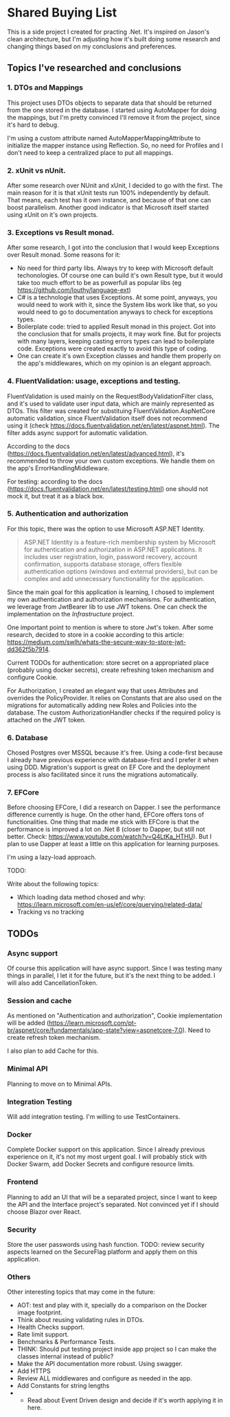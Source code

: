 # Shared Buying List

This is a side project I created for practing .Net. It's inspired on Jason's clean architecture, but I'm adjusting how it's built doing some research and changing things based on my conclusions and preferences.

## Topics I've researched and conclusions

### 1. DTOs and Mappings
This project uses DTOs objects to separate data that should be returned from the one stored in the database. I started using AutoMapper for doing the mappings, but I'm pretty convinced I'll remove it from the project, since it's hard to debug.

I'm using a custom attribute named AutoMapperMappingAttribute to initialize the mapper instance using Reflection. So, no need for Profiles and I don't need to keep a centralized place to put all mappings.

### 2. xUnit vs nUnit.
After some research over NUnit and xUnit, I decided to go with the first. The main reason for it is that xUnit tests run 100% independently by default. That means, each test has it own instance, and because of that one can boost parallelism.
Another good indicator is that Microsoft itself started using xUnit on it's own projects.

### 3. Exceptions vs Result monad.
After some research, I got into the conclusion that I would keep Exceptions over Result monad. Some reasons for it:
* No need for third party libs. Always try to keep with Microsoft default techonologies. Of course one can build it's own Result type, but it would take too much effort to be as powerfull as popular libs (eg https://github.com/louthy/language-ext)
* C# is a technologie that uses Exceptions. At some point, anyways, you would need to work with it, since the System libs work like that, so you would need to go to documentation anyways to check for exceptions types.
* Boilerplate code: tried to applied Result monad in this project. Got into the conclusion that for smalls projects, it may work fine. But for projects with many layers, keeping casting errors types can lead to boilerplate code. Exceptions were created exactly to avoid this type of coding. 
* One can create it's own Exception classes and handle them properly on the app's middlewares, which on my opinion is an elegant approach.

### 4. FluentValidation: usage, exceptions and testing.

FluentValidation is used mainly on the RequestBodyValidationFilter class, and it's used to validate user input data, which are mainly represented as DTOs. This filter was created for substituing FluentValidation.AspNetCore automatic validation, since FluentValidation itself does not recommend using it (check https://docs.fluentvalidation.net/en/latest/aspnet.html). The filter adds async support for automatic validation.

According to the docs (https://docs.fluentvalidation.net/en/latest/advanced.html), it's recommended to throw your own custom exceptions. We handle them on the app's ErrorHandlingMiddleware.

For testing: according to the docs (https://docs.fluentvalidation.net/en/latest/testing.html) one should not mock it, but treat it as a black box.

### 5. Authentication and authorization

For this topic, there was the option to use Microsoft ASP.NET Identity. 

> ASP.NET Identity is a feature-rich membership system by Microsoft for authentication and authorization in ASP.NET applications. It includes user registration, login, password recovery, account confirmation, supports database storage, offers flexible authentication options (windows and external providers), but can be complex and add unnecessary functionallity for the application.

Since the main goal for this application is learning, I chosed to implement my own authentication and authorization mechanisms. For authentication, we leverage from JwtBearer lib to use JWT tokens. One can check the implementation on the _Infrastructure_ project.

One important point to mention is where to store Jwt's token. After some research, decided to store in a cookie according to this article: https://medium.com/swlh/whats-the-secure-way-to-store-jwt-dd362f5b7914.

Current TODOs for authentication: store secret on a appropriated place (probably using docker secrets), create refreshing token mechanism and configure Cookie.

For Authorization, I created an elegant way that uses Attributes and overrides the PolicyProvider. It relies on Constants that are also used on the migrations for automatically adding new Roles and Policies into the database. The custom AuthorizationHandler checks if the required policy is attached on the JWT token.

### 6. Database

Chosed Postgres over MSSQL because it's free. Using a code-first because I already have previous experience with database-first and I prefer it when using DDD. Migration's support is great on EF Core and the deployment process is also facilitated since it runs the migrations automatically. 

### 7. EFCore

Before choosing EFCore, I did a research on Dapper. I see the performance difference currently is huge. On the other hand, EFCore offers tons of functionalities. One thing that made me stick with EFCore is that the performance is improved a lot on .Net 8 (closer to Dapper, but still not better. Check: https://www.youtube.com/watch?v=Q4LtKa_HTHU). But I plan to use Dapper at least a little on this application for learning purposes.

I'm using a lazy-load approach. 

TODO: 

Write about the following topics:
* Which loading data method chosed and why: https://learn.microsoft.com/en-us/ef/core/querying/related-data/
* Tracking vs no tracking

## TODOs

### Async support

Of course this application will have async support. Since I was testing many things in parallel, I let it for the future, but it's the next thing to be added. I will also add CancellationToken.

### Session and cache

As mentioned on "Authentication and authorization", Cookie implementation will be added (https://learn.microsoft.com/pt-br/aspnet/core/fundamentals/app-state?view=aspnetcore-7.0). Need to create refresh token mechanism.

I also plan to add Cache for this. 

### Minimal API

Planning to move on to Minimal APIs.

### Integration Testing

Will add integration testing. I'm willing to use TestContainers.

### Docker

Complete Docker support on this application. Since I already previous experience on it, it's not my most urgent goal. I will probably stick with Docker Swarm, add Docker Secrets and configure resource limits.

### Frontend

Planning to add an UI that will be a separated project, since I want to keep the API and the Interface project's separated. Not convinced yet if I should choose Blazor over React.

### Security

Store the user passwords using hash function.
TODO: review security aspects learned on the SecureFlag platform and apply them on this application.

### Others

Other interesting topics that may come in the future:
* AOT: test and play with it, specially do a comparison on the Docker image footprint.
* Think about reusing validating rules in DTOs.
* Health Checks support.
* Rate limit support.
* Benchmarks & Performance Tests.
* THINK: Should put testing project inside app project so I can make the classes internal instead of public?
* Make the API documentation more robust. Using swagger.
* Add HTTPS
* Review ALL middlewares and configure as needed in the app.
* Add Constants for string lengths
* * Read about Event Driven design and decide if it's worth applying it in here.
